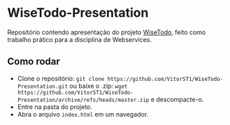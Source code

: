 # WiseTodo-Presentation

Repositório contendo apresentação do projeto [WiseTodo](https://github.com/VitorST1/WiseTodo), feito como trabalho prático para a disciplina de Webservices.

## Como rodar

- Clone o repositório: `git clone https://github.com/VitorST1/WiseTodo-Presentation.git` ou baixe o .zip: `wget https://github.com/VitorST1/WiseTodo-Presentation/archive/refs/heads/master.zip` e descompacte-o.
- Entre na pasta do projeto.
- Abra o arquivo `index.html` em um navegador.

